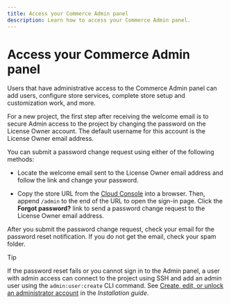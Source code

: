 ```yaml
---
title: Access your Commerce Admin panel
description: Learn how to access your Commerce Admin panel.
---
```


# Access your Commerce Admin panel

Users that have administrative access to the Commerce Admin panel can add users, configure store services, complete store setup and customization work, and more.

For a new project, the first step after receiving the welcome email is to secure Admin access to the project by changing the password on the License Owner account. The default username for this account is the License Owner email address.

You can submit a password change request using either of the following methods:

- Locate the welcome email sent to the License Owner email address and follow the link and change your password.

- Copy the store URL from the [Cloud Console](../cloud-guide/project/overview.md) into a browser. Then, append `/admin` to the end of the URL to open the sign-in page. Click the **Forgot password?** link to send a password change request to the License Owner email address.

After you submit the password change request, check your email for the password reset notification. If you do not get the email, check your spam folder.

>[!TIP]
>
>If the password reset fails or you cannot sign in to the Admin panel, a user with admin access can connect to the project using SSH and add an admin user using the `admin:user:create` CLI command. See [Create, edit, or unlock an administrator account](https://experienceleague.adobe.com/docs/commerce-operations/installation-guide/tutorials/admin.html) in the _Installation guide_.
